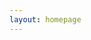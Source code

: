 ```yaml
---
layout: homepage
---
```

<div id="instantill"></div>
<script src="https://instantill.org/embed.js"></script>
<script>_oab=instantill({uid: "ivSJpXG4euYTqhciz", config: {"ill_form":"https://rscvd.org/submit","sid":"where","doi":"doi","year":"year","book":"https://rscvd.org/book","time":"a few days","problem_email":"ifladdrs@gmail.com","norequests":true,"say_paper":true,"advanced_ill_form":"https://rscvd.org/paper","owner":"joe+ifla@openaccessbutton.org", "css_off":true}});</script>
<br><br><br><br>
